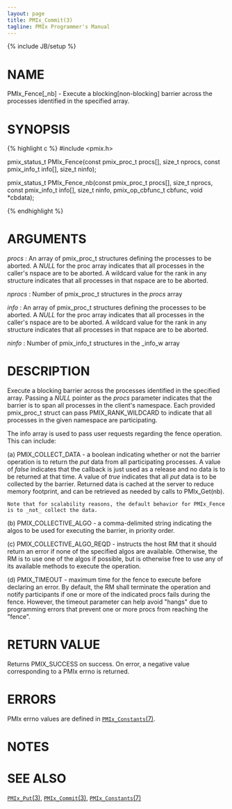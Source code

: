 ```yaml
---
layout: page
title: PMIx_Commit(3)
tagline: PMIx Programmer's Manual
---
```

{% include JB/setup %}

# NAME

PMIx_Fence[_nb] - Execute a blocking[non-blocking] barrier across the processes identified in the
specified array.

# SYNOPSIS

{% highlight c %}
#include <pmix.h>

pmix_status_t PMIx_Fence(const pmix_proc_t procs[], size_t nprocs,
                         const pmix_info_t info[], size_t ninfo);

pmix_status_t PMIx_Fence_nb(const pmix_proc_t procs[], size_t nprocs,
                            const pmix_info_t info[], size_t ninfo,
                            pmix_op_cbfunc_t cbfunc, void *cbdata);


{% endhighlight %}

# ARGUMENTS

*procs*
: An array of pmix_proc_t structures defining the processes to be aborted. A _NULL_
for the proc array indicates that all processes in the caller's
nspace are to be aborted. A wildcard value for the rank in any structure indicates
that all processes in that nspace are to be aborted.

*nprocs*
: Number of pmix_proc_t structures in the _procs_ array

*info*
: An array of pmix_proc_t structures defining the processes to be aborted. A _NULL_
for the proc array indicates that all processes in the caller's
nspace are to be aborted. A wildcard value for the rank in any structure indicates
that all processes in that nspace are to be aborted.

*ninfo*
: Number of pmix_info_t structures in the _info_w array

# DESCRIPTION

Execute a blocking barrier across the processes identified in the
specified array. Passing a _NULL_ pointer as the _procs_ parameter
indicates that the barrier is to span all processes in the client's
namespace. Each provided pmix_proc_t struct can pass PMIX_RANK_WILDCARD to
indicate that all processes in the given namespace are
participating.

The info array is used to pass user requests regarding the fence
operation. This can include:

(a) PMIX_COLLECT_DATA - a boolean indicating whether or not the barrier
    operation is to return the _put_ data from all participating processes.
    A value of _false_ indicates that the callback is just used as a release
    and no data is to be returned at that time. A value of _true_ indicates
    that all _put_ data is to be collected by the barrier. Returned data is
    cached at the server to reduce memory footprint, and can be retrieved
    as needed by calls to PMIx_Get(nb).

    Note that for scalability reasons, the default behavior for PMIx_Fence
    is to _not_ collect the data.

(b) PMIX_COLLECTIVE_ALGO - a comma-delimited string indicating the algos
    to be used for executing the barrier, in priority order.

(c) PMIX_COLLECTIVE_ALGO_REQD - instructs the host RM that it should return
    an error if none of the specified algos are available. Otherwise, the RM
    is to use one of the algos if possible, but is otherwise free to use any
    of its available methods to execute the operation.

(d) PMIX_TIMEOUT - maximum time for the fence to execute before declaring
    an error. By default, the RM shall terminate the operation and notify participants
    if one or more of the indicated procs fails during the fence. However,
    the timeout parameter can help avoid "hangs" due to programming errors
    that prevent one or more procs from reaching the "fence".


# RETURN VALUE

Returns PMIX_SUCCESS on success. On error, a negative value corresponding to
a PMIx errno is returned.


# ERRORS

PMIx errno values are defined in [`PMIx_Constants`(7)](pmix_constants.7.html).

# NOTES


# SEE ALSO

[`PMIx_Put`(3)](pmix_put.3.html),
[`PMIx_Commit`(3)](pmix_commit.3.html),
[`PMIx_Constants`(7)](pmix_constants.7.html)


